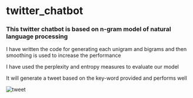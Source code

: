 # twitter_chatbot
### This twitter chatbot is based on n-gram model of natural language processing
I have written the code for generating each unigram and bigrams and then smoothing is used to increase the performance

I have used the perplexity and entropy measures to evaluate our model

It will generate a tweet based on the key-word provided and performs well 

![tweet](https://user-images.githubusercontent.com/19528379/36062019-ecbcb222-0e89-11e8-8e33-3591c24331d3.jpeg)
